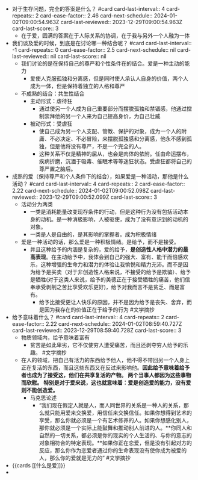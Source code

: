 - 对于生存问题，完全的答案是什么？ #card
  card-last-interval:: 4
  card-repeats:: 2
  card-ease-factor:: 2.46
  card-next-schedule:: 2024-01-02T09:00:54.963Z
  card-last-reviewed:: 2023-12-29T09:00:54.963Z
  card-last-score:: 3
	- 在于爱，圆满的答案在于人际关系的协调，在于我与另外一个人融为一体
- 我们谈及爱的时候，到底是在讨论哪一种结合呢？ #card
  card-last-interval:: -1
  card-repeats:: 0
  card-ease-factor:: 2.5
  card-next-schedule:: nil
  card-last-reviewed:: nil
  card-last-score:: nil
	- 我们讨论的是在保持自己的尊严和个性条件在的结合。爱是一种主动的能力
		- 爱使人克服孤独和分离感，但是同时使人承认人自身的价值，两个人成为一体，但是保持着独立的人格和尊严
	- 不成熟的结合：共生性结合
		- 主动形式：虐待狂
			- 通过使另一个人成为自己重要部分而摆脱孤独和禁锢感，他通过控制崇拜他的另一个人来为自己提高身价，为自己壮威
		- 被动形式：受虐狂
			- 使自己成为另一个人支配、管教、保护的对象，成为一个人的附庸、不必决定、不必冒险，来摆脱孤独感和分离感，他永不感到孤独，但是他将没有尊严，不是一个完全的人。
			- 这种关系不仅是精神的屈从，也会是肉体的依附。任由命运摆布，疾病折磨，沉湎于吸毒、催眠术等等迷狂状态。受虐狂都将自己的尊严置之脑后。
- 成熟的爱（保持尊严和个人条件下的结合），如果爱是一种活动，那他是什么活动？ #card
  card-last-interval:: 4
  card-repeats:: 2
  card-ease-factor:: 2.22
  card-next-schedule:: 2024-01-02T09:00:52.098Z
  card-last-reviewed:: 2023-12-29T09:00:52.099Z
  card-last-score:: 3
	- 活动分为两类
		- 一类是消耗能量改变现存条件的行动，但是这种行为没有包括活动本身的动机。是一种消极影响，人被驱使，成为了没有意识到的动机的对象。
		- 一类是人是自由的，是其影响的掌握者。成为积极情绪
	- 爱是一种活动的话，那么爱是一种积极情绪。是给予，而不是接受。
		- 并且这种给予的内涵是复杂的，爱的给予，**是创造性人格中潜力的最高表现**。在主动给予中，我体会到自己的强大、富有、能干而倍感欢乐，这种增强的生命力和潜力的体验让我愉悦和精力充沛。而不是因为给予是买卖（对于非创造性人格来说，不接受的给予是欺骗）、给予是牺牲(对于这类人来说，给予的美德正在于接受牺牲的痛苦，他们信奉承受剥削之苦比享受欢乐更好)，给予对我而言不是贫乏、而是富有。
			- 给予比接受更让人快乐的原因，并不是因为给予是丧失、舍弃，而是因为我存在的价值正在于给予的行为 #文学摘抄
- 给予意味着什么？ #card
  card-last-interval:: 4
  card-repeats:: 2
  card-ease-factor:: 2.22
  card-next-schedule:: 2024-01-02T08:59:40.727Z
  card-last-reviewed:: 2023-12-29T08:59:40.728Z
  card-last-score:: 3
	- 物质领域内，给予意味着富有
		- 贫苦是如此卑劣，它不仅使穷人遭受痛苦，而且还剥夺穷人给予的乐趣。 #文学摘抄
	- 在人的领域，把自己有活力的东西给予他人，他不得不带回另一个人身上正在复活的东西，而且这些东西又在反过来影响他。**因此给予意味着给予者也成为了接受这，他们在共享复活的产物。 两个当事人都因为这些事物而欣慰。   特别是对于爱来说，这也就意味着：爱是创造爱的能力，没有爱则不能创造爱。**
		- 马克思论述
			- “我们现在假定人就是人，而人同世界的关系是一种人的关系，那么就只能用爱来交换爱，用信任来交换信任。如果你想得到艺术的享受，那么你就必须是一个有艺术修养的人。如果你想感化别人，那你就必须是一个实际上能鼓舞和推动别人前进的人。**你同人和自然的一切关系，都必须是你的现实的个人生活的、与你的意志的对象相符合的特定表现。**如果你正在恋爱，但是没有引起对方的反应，那么你作为恋爱者通过你的生命表现没有使你成为被爱的人，那么你的爱就是无力的” #文学摘抄
- {{cards [[什么是爱]]}}
-